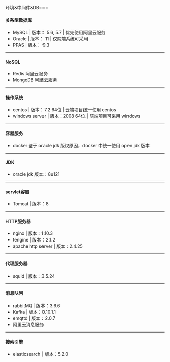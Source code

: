 环境&中间件&DB===

#### 关系型数据库
* MySQL | 版本： 5.6, 5.7 | 优先使用阿里云服务
* Oracle | 版本： 11 | 仅院端系统可采用
* PPAS | 版本： 9.3

***
#### NoSQL
* Redis 阿里云服务
* MongoDB 阿里云服务

***
#### 操作系统
* centos | 版本：7.2 64位 | 云端项目统一使用 centos
* windows server | 版本：2008 64位 | 院端项目可采用 windows

***
#### 容器服务
* docker 鉴于 oracle jdk 版权原因，docker 中统一使用 open jdk 版本

***
#### JDK
* oracle jdk 版本：8u121

***
#### servlet容器
* Tomcat | 版本：8

***
#### HTTP服务器
* nginx | 版本：1.10.3
* tengine | 版本：2.1.2
* apache http server | 版本：2.4.25

***
#### 代理服务器
* squid | 版本：3.5.24

***
#### 消息队列
* rabbitMQ | 版本：3.6.6
* Kafka | 版本：0.10.1.1
* emqttd | 版本：2.0.7
* 阿里云消息服务

***
#### 搜索引擎
* elasticsearch | 版本：5.2.0